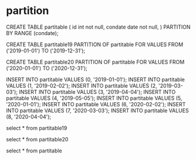 # partition

CREATE TABLE partitable (
    id         int not null,
    condate         date not null,
) PARTITION BY RANGE (condate);

CREATE TABLE partitable19 PARTITION OF partitable
FOR VALUES FROM ('2019-01-01') TO ('2019-12-31');

CREATE TABLE partitable20 PARTITION OF partitable
FOR VALUES FROM ('2020-01-01') TO ('2020-12-31');

INSERT INTO partitable VALUES (0, '2019-01-01');
INSERT INTO partitable VALUES (1, '2019-02-02');
INSERT INTO partitable VALUES (2, '2019-03-03');
INSERT INTO partitable VALUES (3, '2019-04-04');
INSERT INTO partitable VALUES (4, '2019-05-05');
INSERT INTO partitable VALUES (5, '2020-01-01');
INSERT INTO partitable VALUES (6, '2020-02-02');
INSERT INTO partitable VALUES (7, '2020-03-03');
INSERT INTO partitable VALUES (8, '2020-04-04');

select * from partitable19

select * from partitable20

select * from partitable
